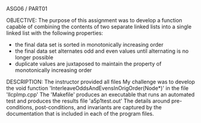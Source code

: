 ASG06 / PART01

OBJECTIVE: 
The purpose of this assignment was to develop a function capable of combining the contents of two separate linked lists into a single linked list with the following properties:
- the final data set is sorted in monotonically increasing order
- the final data set alternates odd and even values until alternating is no longer possible
- duplicate values are juxtaposed to maintain the property of monotonically increasing order

DESCRIPTION:
The instructor provided all files
My challenge was to develop the void function 'InterleaveOddsAndEvensInOrigOrder(Node*)' in the file 'llcplmp.cpp'
The 'Makefile' produces an executable that runs an automated test and produces the results file 'a5p1test.out'
The details around pre-conditions, post-conditions, and invariants are captured by the documentation that is included in each of the program files.
